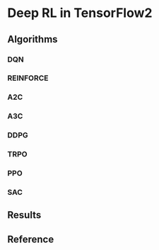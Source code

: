 # Deep RL in TensorFlow2

## Algorithms
### DQN
### REINFORCE
### A2C
### A3C
### DDPG
### TRPO
### PPO
### SAC

## Results

## Reference